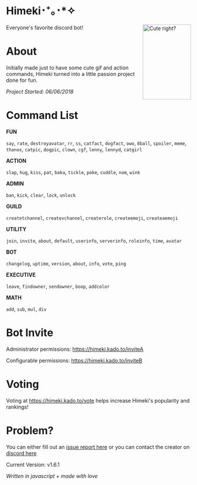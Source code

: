 # Himeki･⁺｡･*✧

Everyone's favorite discord bot!
<img src="https://i.imgur.com/U2ueJ3Y.jpg" title="Cute right?" class="jop-noMdConv" width="131" height="204" style="float: right;">

# About

Initially made just to have some cute gif and action commands, Himeki turned into a little passion project done for fun.

*Project Started: 06/06/2018*

# Command List

**FUN**

`say`, `rate`, `destroyavatar`, `rr`, `ss`, `catfact`, `dogfact`, `owo`, `8ball`, `spoiler`, `meme`, `thanos`, `catpic`, `dogpic`, `clown`, `cgf`, `lenny`, `lennyd`, `catgirl`

**ACTION**

`slap`, `hug`, `kiss`, `pat`, `baka`, `tickle`, `poke`, `cuddle`, `nom`, `wink`

**ADMIN**

`ban`, `kick`, `clear`, `lock`, `unlock`

**GUILD**

`createtchannel`, `createvchannel`, `createrole`, `createemoji`, `createaemoji`

**UTILITY**

`join`, `invite`, `about`, `default`, `userinfo`, `serverinfo`, `roleinfo`, `time`, `avatar`

**BOT**

`changelog`, `uptime`, `version`, `about`, `info`, `vote`, `ping`

**EXECUTIVE**

`leave`, `findowner`, `sendowner`, `boop`, `addcolor`

**MATH**

`add`, `sub`, `mul`, `div`

# **Bot Invite**

Administrator permissions: https://himeki.kado.to/inviteA

Configurable permissions: https://himeki.kado.to/inviteB

# **Voting**

Voting at https://himeki.kado.to/vote helps increase Himeki's popularity and rankings!

# **Problem?**

You can either fill out an [issue report here](https://github.com/kadoto/himeki/issues)
or you can contact the creator on [discord here](https://discord.com/users/251479856406069248)

Current Version: v1.6.1

*Written in javascript + made with love*
